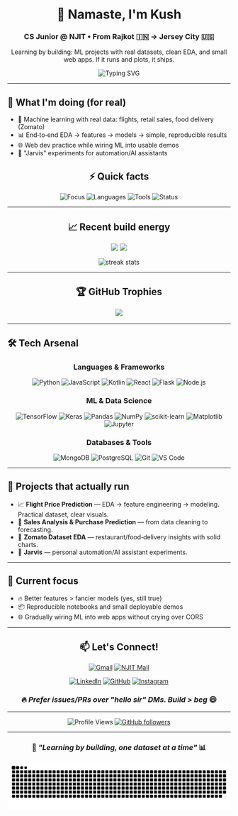 <div align="center">

# 👋 Namaste, I'm Kush

### CS Junior @ NJIT • From Rajkot 🇮🇳 → Jersey City 🇺🇸  
Learning by building: ML projects with real datasets, clean EDA, and small web apps. If it runs and plots, it ships.

<img src="https://readme-typing-svg.herokuapp.com?font=Fira+Code&pause=1000&color=36BCF7FF&width=435&lines=Machine+Learning+Engineer;Data+Science+Enthusiast;Learning+GenAI;AI+%26+Automation+Explorer" alt="Typing SVG" />

---

</div>

## 🚀 What I'm doing (for real)
- 🤖 Machine learning with real data: flights, retail sales, food delivery (Zomato)  
- 📊 End‑to‑end EDA → features → models → simple, reproducible results  
- 🌐 Web dev practice while wiring ML into usable demos  
- 🧠 "Jarvis" experiments for automation/AI assistants

<div align="center">

## ⚡ Quick facts
![Focus](https://img.shields.io/badge/Focus-ML%20%26%20EDA-blue?style=for-the-badge&logoColor=white) 
![Languages](https://img.shields.io/badge/Languages-Python%20%7C%20JS%20%7C%20Kotlin-green?style=for-the-badge&logoColor=white)
![Tools](https://img.shields.io/badge/Tools-Pandas%20%7C%20sklearn%20%7C%20React%20%7C%20Jupyter-orange?style=for-the-badge&logoColor=white)
![Status](https://img.shields.io/badge/Open_to-Collab-8A2BE2?style=for-the-badge&logoColor=white)

---

## 📈 Recent build energy

<p>
  <img height="180em" src="https://github-readme-stats-eight-theta.vercel.app/api?username=KushDev19&show_icons=true&theme=tokyonight&include_all_commits=true&count_private=true&hide_border=true"/>
  <img height="180em" src="https://github-readme-stats-eight-theta.vercel.app/api/top-langs/?username=KushDev19&layout=compact&langs_count=8&theme=tokyonight&hide_border=true"/>
</p>

<img width="390" src="https://streak-stats.demolab.com?user=KushDev19&count_private=true&theme=tokyonight&border_radius=10&hide_border=true" alt="streak stats"/>

---

## 🏆 GitHub Trophies
<img src="https://github-profile-trophy.vercel.app/?username=KushDev19&theme=tokyonight&no-frame=true&no-bg=true&margin-w=4&row=1" />

---

</div>

## 🛠️ Tech Arsenal

<div align="center">

### Languages & Frameworks
![Python](https://img.shields.io/badge/Python-3776AB?style=for-the-badge&logo=python&logoColor=white)
![JavaScript](https://img.shields.io/badge/JavaScript-F7DF1E?style=for-the-badge&logo=javascript&logoColor=black)
![Kotlin](https://img.shields.io/badge/Kotlin-0095D5?style=for-the-badge&logo=kotlin&logoColor=white)
![React](https://img.shields.io/badge/React-20232A?style=for-the-badge&logo=react&logoColor=61DAFB)
![Flask](https://img.shields.io/badge/Flask-000000?style=for-the-badge&logo=flask&logoColor=white)
![Node.js](https://img.shields.io/badge/Node.js-43853D?style=for-the-badge&logo=node.js&logoColor=white)

### ML & Data Science
![TensorFlow](https://img.shields.io/badge/TensorFlow-FF6F00?style=for-the-badge&logo=tensorflow&logoColor=white)
![Keras](https://img.shields.io/badge/Keras-D00000?style=for-the-badge&logo=keras&logoColor=white)
![Pandas](https://img.shields.io/badge/Pandas-150458?style=for-the-badge&logo=pandas&logoColor=white)
![NumPy](https://img.shields.io/badge/NumPy-013243?style=for-the-badge&logo=numpy&logoColor=white)
![scikit-learn](https://img.shields.io/badge/scikit--learn-F7931E?style=for-the-badge&logo=scikit-learn&logoColor=white)
![Matplotlib](https://img.shields.io/badge/Matplotlib-11557c?style=for-the-badge&logo=python&logoColor=white)
![Jupyter](https://img.shields.io/badge/Jupyter-F37626?style=for-the-badge&logo=jupyter&logoColor=white)

### Databases & Tools
![MongoDB](https://img.shields.io/badge/MongoDB-4EA94B?style=for-the-badge&logo=mongodb&logoColor=white)
![PostgreSQL](https://img.shields.io/badge/PostgreSQL-316192?style=for-the-badge&logo=postgresql&logoColor=white)
![Git](https://img.shields.io/badge/Git-F05032?style=for-the-badge&logo=git&logoColor=white)
![VS Code](https://img.shields.io/badge/VS%20Code-007ACC?style=for-the-badge&logo=visual-studio-code&logoColor=white)

</div>


---

## 🚀 Projects that actually run
- 📈 **Flight Price Prediction** — EDA → feature engineering → modeling. Practical dataset, clear visuals.
- 🏪 **Sales Analysis & Purchase Prediction** — from data cleaning to forecasting.
- 🍕 **Zomato Dataset EDA** — restaurant/food‑delivery insights with solid charts.
- 🤖 **Jarvis** — personal automation/AI assistant experiments.

---

## 🎯 Current focus
- 🔥 Better features > fancier models (yes, still true)  
- 📦 Reproducible notebooks and small deployable demos  
- 🌐 Gradually wiring ML into web apps without crying over CORS

---

<div align="center">

## 📫 Let's Connect!

[![Gmail](https://img.shields.io/badge/Gmail-kush.m.rank%40gmail.com-D14836?style=for-the-badge&logo=gmail&logoColor=white)](mailto:kush.m.rank@gmail.com?subject=Hey%20Kush%20-%20from%20GitHub&body=Hi%20Kush%2C%20I%20saw%20your%20profile...)
[![NJIT Mail](https://img.shields.io/badge/NJIT-kr553%40njit.edu-CC0000?style=for-the-badge&logo=gmail&logoColor=white)](mailto:kr553@njit.edu?subject=Hi%20from%20NJIT&body=Hi%20Kush%2C)

[![LinkedIn](https://img.shields.io/badge/LinkedIn-kush--rank-0077B5?style=for-the-badge&logo=linkedin&logoColor=white)](https://linkedin.com/in/kush-rank-795377331)
[![GitHub](https://img.shields.io/badge/GitHub-KushDev19-181717?style=for-the-badge&logo=github&logoColor=white)](https://github.com/KushDev19)
[![Instagram](https://img.shields.io/badge/Instagram-@kush.rank-E4405F?style=for-the-badge&logo=instagram&logoColor=white)](https://www.instagram.com/kush.rank)

### 🔥 *Prefer issues/PRs over "hello sir" DMs. Build > beg* 😄

---

![Profile Views](https://komarev.com/ghpvc/?username=KushDev19&label=Profile%20views&color=0e75b6&style=flat)
[![GitHub followers](https://img.shields.io/github/followers/KushDev19?label=Follow&style=social)](https://github.com/KushDev19/?tab=follow)

</div>

---

<div align="center">

### 🌟 *"Learning by building, one dataset at a time"* 📊

<img src="https://raw.githubusercontent.com/Platane/snk/output/github-contribution-grid-snake.svg" alt="Snake animation" />

</div>
